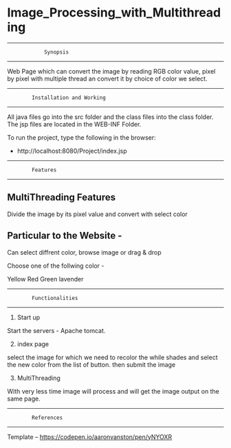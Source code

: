 # Image_Processing_with_Multithreading

------------------------------------------------------------------
				Synopsis
------------------------------------------------------------------
Web Page which can convert the image by reading RGB color value, pixel by pixel with multiple thread an convert it by choice of color we select.


------------------------------------------------------------------ 
			Installation and Working
------------------------------------------------------------------
 
All java files go into the src folder and the class files into the class folder.  The jsp files are located in the WEB-INF Folder.
 
To run the project, type the following in the browser:

- http://localhost:8080/Project/index.jsp


------------------------------------------------------------------
			Features
------------------------------------------------------------------

MultiThreading Features
------------------------------------------------------------------
Divide the image by its pixel value
and convert with select color


Particular to the Website - 
------------------------------------------------------------------
Can select diffrent color,
browse image or drag & drop

Choose one of the follwing color -

Yellow
Red
Green
lavender

------------------------------------------------------------------
			Functionalities
------------------------------------------------------------------
1. Start up

Start the servers - Apache tomcat.

2. index page

select the image for which we need to recolor the while shades and select the new color 
from the list of button. then submit the image

3. MultiThreading 

With very less time image will process and will get the image output on the same page.


------------------------------------------------------------------
			References
------------------------------------------------------------------
Template – https://codepen.io/aaronvanston/pen/yNYOXR
